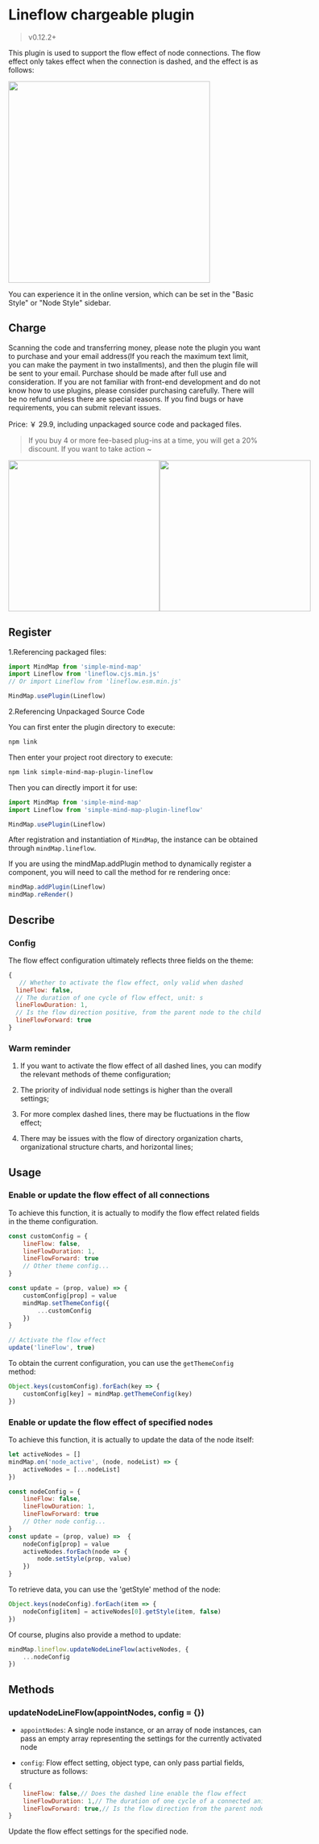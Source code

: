 # Lineflow chargeable plugin

> v0.12.2+

This plugin is used to support the flow effect of node connections. The flow effect only takes effect when the connection is dashed, and the effect is as follows:

<img src="../../assets/img/lineflow.gif" style="width: 400px" />

You can experience it in the online version, which can be set in the "Basic Style" or "Node Style" sidebar.

## Charge

Scanning the code and transferring money, please note the plugin you want to purchase and your email address(If you reach the maximum text limit, you can make the payment in two installments), and then the plugin file will be sent to your email. Purchase should be made after full use and consideration. If you are not familiar with front-end development and do not know how to use plugins, please consider purchasing carefully. There will be no refund unless there are special reasons. If you find bugs or have requirements, you can submit relevant issues.

Price: ￥ 29.9, including unpackaged source code and packaged files.

> If you buy 4 or more fee-based plug-ins at a time, you will get a 20% discount. If you want to take action ~

<p style="display:flex;align-items: flex-end;">

<img src="../../assets/img/alipay.jpg" style="width: 300px" />
<img src="../../assets/img/wechat.jpg" style="width: 300px" />

</p>

## Register

1.Referencing packaged files:

```js
import MindMap from 'simple-mind-map'
import Lineflow from 'lineflow.cjs.min.js'
// Or import Lineflow from 'lineflow.esm.min.js'

MindMap.usePlugin(Lineflow)
```

2.Referencing Unpackaged Source Code

You can first enter the plugin directory to execute:

```bash
npm link
```

Then enter your project root directory to execute:

```bash
npm link simple-mind-map-plugin-lineflow
```

Then you can directly import it for use:

```js
import MindMap from 'simple-mind-map'
import Lineflow from 'simple-mind-map-plugin-lineflow'

MindMap.usePlugin(Lineflow)
```

After registration and instantiation of `MindMap`, the instance can be obtained through `mindMap.lineflow`.

If you are using the mindMap.addPlugin method to dynamically register a component, you will need to call the method for re rendering once:

```js
mindMap.addPlugin(Lineflow)
mindMap.reRender()
```

## Describe

### Config

The flow effect configuration ultimately reflects three fields on the theme:

```js
{
   // Whether to activate the flow effect, only valid when dashed
  lineFlow: false,
  // The duration of one cycle of flow effect, unit: s
  lineFlowDuration: 1,
  // Is the flow direction positive, from the parent node to the child node
  lineFlowForward: true
}
```

### Warm reminder

1. If you want to activate the flow effect of all dashed lines, you can modify the relevant methods of theme configuration;

2. The priority of individual node settings is higher than the overall settings;

3. For more complex dashed lines, there may be fluctuations in the flow effect;

4. There may be issues with the flow of directory organization charts, organizational structure charts, and horizontal lines;

## Usage

### Enable or update the flow effect of all connections

To achieve this function, it is actually to modify the flow effect related fields in the theme configuration.

```js
const customConfig = {
    lineFlow: false,
    lineFlowDuration: 1,
    lineFlowForward: true
    // Other theme config...
}

const update = (prop, value) => {
    customConfig[prop] = value
    mindMap.setThemeConfig({
        ...customConfig
    })
}

// Activate the flow effect
update('lineFlow', true)
```

To obtain the current configuration, you can use the `getThemeConfig` method:

```js
Object.keys(customConfig).forEach(key => {
    customConfig[key] = mindMap.getThemeConfig(key)
})
```

### Enable or update the flow effect of specified nodes

To achieve this function, it is actually to update the data of the node itself:

```js
let activeNodes = []
mindMap.on('node_active', (node, nodeList) => {
    activeNodes = [...nodeList]
})

const nodeConfig = {
    lineFlow: false,
    lineFlowDuration: 1,
    lineFlowForward: true
    // Other node config...
}
const update = (prop, value) =>  {
    nodeConfig[prop] = value
    activeNodes.forEach(node => {
        node.setStyle(prop, value)
    })
}
```

To retrieve data, you can use the 'getStyle' method of the node:

```js
Object.keys(nodeConfig).forEach(item => {
    nodeConfig[item] = activeNodes[0].getStyle(item, false)
})
```

Of course, plugins also provide a method to update:

```js
mindMap.lineflow.updateNodeLineFlow(activeNodes, {
    ...nodeConfig
})
```

## Methods

### updateNodeLineFlow(appointNodes, config = {})

- `appointNodes`: A single node instance, or an array of node instances, can pass an empty array representing the settings for the currently activated node

- `config`: Flow effect setting, object type, can only pass partial fields, structure as follows:

```js
{
    lineFlow: false,// Does the dashed line enable the flow effect
    lineFlowDuration: 1,// The duration of one cycle of a connected animation, unit: s
    lineFlowForward: true,// Is the flow direction from the parent node to the child node
}
```

Update the flow effect settings for the specified node.